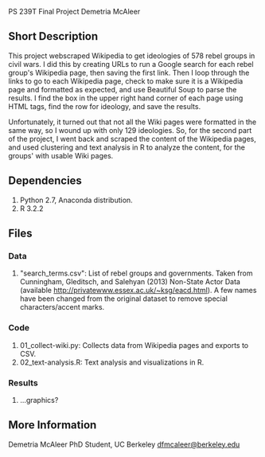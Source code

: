PS 239T Final Project
Demetria McAleer

## Short Description

This project webscraped Wikipedia to get ideologies of 578 rebel groups in civil wars.  I did this by creating URLs to run a Google search for each rebel group's Wikipedia page, then saving the first link.  Then I loop through the links to go to each Wikipedia page, check to make sure it is a Wikipedia page and formatted as expected, and use Beautiful Soup to parse the results.  I find the box in the upper right hand corner of each page using HTML tags, find the row for ideology, and save the results.

Unfortunately, it turned out that not all the Wiki pages were formatted in the same way, so I wound up with only 129 ideologies.  So, for the second part of the project, I went back and scraped the content of the Wikipedia pages, and used clustering and text analysis in R to analyze the content, for the groups' with usable Wiki pages.

## Dependencies

1. Python 2.7, Anaconda distribution.
2. R 3.2.2


## Files


### Data

1. "search_terms.csv": List of rebel groups and governments.  Taken from Cunningham, Gleditsch, and Salehyan (2013) Non-State Actor Data (available http://privatewww.essex.ac.uk/~ksg/eacd.html).  A few names have been changed from the original dataset to remove special characters/accent marks.

### Code

1. 01_collect-wiki.py: Collects data from Wikipedia pages and exports to CSV.
2. 02_text-analysis.R: Text analysis and visualizations in R.

### Results

1. ...graphics?

## More Information

Demetria McAleer
PhD Student, UC Berkeley
dfmcaleer@berkeley.edu
